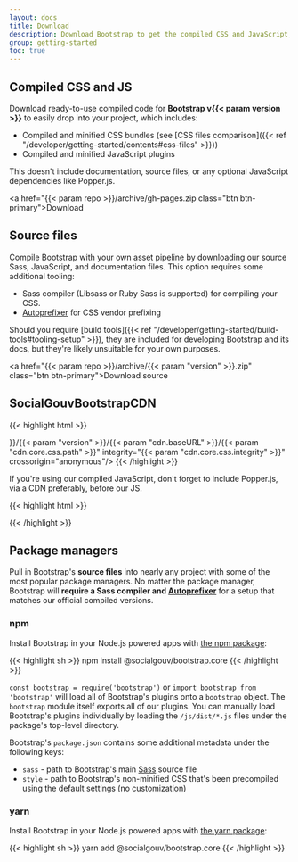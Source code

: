 ```yaml
---
layout: docs
title: Download
description: Download Bootstrap to get the compiled CSS and JavaScript, source code, or include it with your favorite package managers like npm, RubyGems, and more.
group: getting-started
toc: true
---
```


## Compiled CSS and JS

Download ready-to-use compiled code for **Bootstrap v{{< param version >}}** to easily drop into your project, which includes:

- Compiled and minified CSS bundles (see [CSS files comparison]({{< ref "/developer/getting-started/contents#css-files" >}}))
- Compiled and minified JavaScript plugins

This doesn't include documentation, source files, or any optional JavaScript dependencies like Popper.js.

<a href="{{< param repo >}}/archive/gh-pages.zip class="btn btn-primary">Download</a>

## Source files

Compile Bootstrap with your own asset pipeline by downloading our source Sass, JavaScript, and documentation files. This option requires some additional tooling:

- Sass compiler (Libsass or Ruby Sass is supported) for compiling your CSS.
- [Autoprefixer](https://github.com/postcss/autoprefixer) for CSS vendor prefixing

Should you require [build tools]({{< ref "/developer/getting-started/build-tools#tooling-setup" >}}), they are included for developing Bootstrap and its docs, but they're likely unsuitable for your own purposes.

<a href="{{< param repo >}}/archive/{{< param "version" >}}.zip" class="btn btn-primary">Download source</a>

## SocialGouvBootstrapCDN

{{< highlight html >}}
<link
  rel="stylesheet"
  href="{{< param "cdn.url" >}}/{{< param "version" >}}/{{< param "cdn.baseURL" >}}/{{< param "cdn.core.css.path" >}}"
  integrity="{{< param "cdn.core.css.integrity" >}}"
  crossorigin="anonymous"/>
<script
  src="{{< param "cdn.core.js.url" >}}"
  integrity="{{< param "cdn.core.js.hash" >}}"
  crossorigin="anonymous"></script>
{{< /highlight >}}

If you're using our compiled JavaScript, don't forget to include Popper.js, via a CDN preferably, before our JS.

{{< highlight html >}}
<script
  src="{{< param "cdn.popper.url" >}}"
  integrity="{{< param "cdn.popper.hash" >}}"
  crossorigin="anonymous"></script>
{{< /highlight >}}

## Package managers

Pull in Bootstrap's **source files** into nearly any project with some of the most popular package managers. No matter the package manager, Bootstrap will **require a Sass compiler and [Autoprefixer](https://github.com/postcss/autoprefixer)** for a setup that matches our official compiled versions.

### npm

Install Bootstrap in your Node.js powered apps with [the npm package](https://www.npmjs.com/package/bootstrap):

{{< highlight sh >}}
npm install @socialgouv/bootstrap.core
{{< /highlight >}}

`const bootstrap = require('bootstrap')` or `import bootstrap from 'bootstrap'` will load all of Bootstrap's plugins onto a `bootstrap` object.
The `bootstrap` module itself exports all of our plugins. You can manually load Bootstrap's plugins individually by loading the `/js/dist/*.js` files under the package's top-level directory.

Bootstrap's `package.json` contains some additional metadata under the following keys:

- `sass` - path to Bootstrap's main [Sass](https://sass-lang.com/) source file
- `style` - path to Bootstrap's non-minified CSS that's been precompiled using the default settings (no customization)

### yarn

Install Bootstrap in your Node.js powered apps with [the yarn package](https://yarnpkg.com/en/package/bootstrap):

{{< highlight sh >}}
yarn add @socialgouv/bootstrap.core
{{< /highlight >}}

